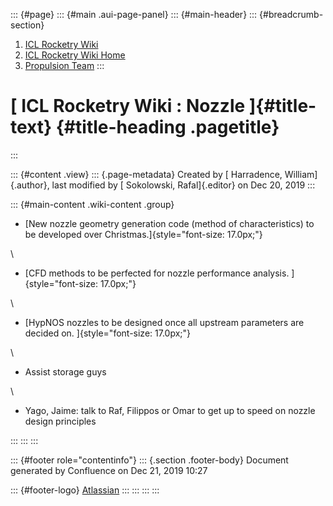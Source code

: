 ::: {#page}
::: {#main .aui-page-panel}
::: {#main-header}
::: {#breadcrumb-section}
1.  [ICL Rocketry Wiki](index.html)
2.  [ICL Rocketry Wiki Home](ICL-Rocketry-Wiki-Home_142270843.html)
3.  [Propulsion Team](Propulsion-Team_142270885.html)
:::

[ ICL Rocketry Wiki : Nozzle ]{#title-text} {#title-heading .pagetitle}
===========================================
:::

::: {#content .view}
::: {.page-metadata}
Created by [ Harradence, William]{.author}, last modified by [
Sokolowski, Rafal]{.editor} on Dec 20, 2019
:::

::: {#main-content .wiki-content .group}
-   [New nozzle geometry generation code (method of characteristics) to
    be developed over Christmas.]{style="font-size: 17.0px;"}

<div>

\

</div>

<div>

-   [CFD methods to be perfected for nozzle performance
    analysis. ]{style="font-size: 17.0px;"}

</div>

<div>

\

</div>

<div>

-   [HypNOS nozzles to be designed once all upstream parameters are
    decided on. ]{style="font-size: 17.0px;"}

<div>

\

</div>

</div>

<div>

-   Assist storage guys

<div>

\

</div>

</div>

<div>

-   Yago, Jaime: talk to Raf, Filippos or Omar to get up to speed on
    nozzle design principles

</div>
:::
:::
:::

::: {#footer role="contentinfo"}
::: {.section .footer-body}
Document generated by Confluence on Dec 21, 2019 10:27

::: {#footer-logo}
[Atlassian](http://www.atlassian.com/)
:::
:::
:::
:::
